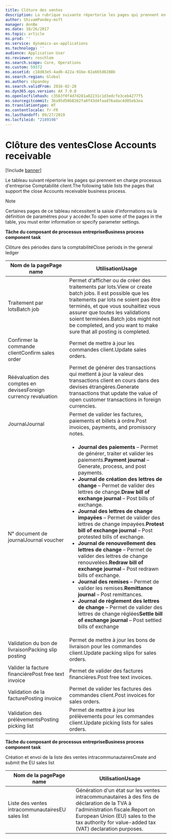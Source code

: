 ```yaml
---
title: Clôture des ventes
description: La rubrique suivante répertorie les pages qui prennent en charge processus d'entreprise Comptabilité client.
author: ShivamPandey-msft
manager: AnnBe
ms.date: 10/26/2017
ms.topic: article
ms.prod: ''
ms.service: dynamics-ax-applications
ms.technology: ''
audience: Application User
ms.reviewer: roschlom
ms.search.scope: Core, Operations
ms.custom: 59372
ms.assetid: c18d83e5-4adb-422a-91be-82a665d8288b
ms.search.region: Global
ms.author: shpandey
ms.search.validFrom: 2016-02-28
ms.dyn365.ops.version: AX 7.0.0
ms.openlocfilehash: c3563f0f4d7d281a02231c1d3edcfe3ceb4277f5
ms.sourcegitcommit: 3ba95d50b8262fa0f43d4faad76adac4d05eb3ea
ms.translationtype: HT
ms.contentlocale: fr-FR
ms.lasthandoff: 09/27/2019
ms.locfileid: "2189198"
---
```

# <a name="close-accounts-receivable"></a><span data-ttu-id="875fd-103">Clôture des ventes</span><span class="sxs-lookup"><span data-stu-id="875fd-103">Close Accounts receivable</span></span>

[!include [banner](../includes/banner.md)]

<span data-ttu-id="875fd-104">Le tableau suivant répertorie les pages qui prennent en charge processus d'entreprise Comptabilité client.</span><span class="sxs-lookup"><span data-stu-id="875fd-104">The following table lists the pages that support the close Accounts receivable business process.</span></span>

> [!NOTE] 
> <span data-ttu-id="875fd-105">Certaines pages de ce tableau nécessitent la saisie d'informations ou la définition de paramètres pour y accéder.</span><span class="sxs-lookup"><span data-stu-id="875fd-105">To open some of the pages in the table, you must enter information or specify parameter settings.</span></span>

<span data-ttu-id="875fd-106">**Tâche du composant de processus entreprise**</span><span class="sxs-lookup"><span data-stu-id="875fd-106">**Business process component task**</span></span>                   

<span data-ttu-id="875fd-107">Clôture des périodes dans la comptabilité</span><span class="sxs-lookup"><span data-stu-id="875fd-107">Close periods in the general ledger</span></span>

| <span data-ttu-id="875fd-108">Nom de la page</span><span class="sxs-lookup"><span data-stu-id="875fd-108">Page name</span></span>                            | <span data-ttu-id="875fd-109">Utilisation</span><span class="sxs-lookup"><span data-stu-id="875fd-109">Usage</span></span>                                                                                      |
|--------------------------------------|--------------------------------------------------------------------------------------------|
|<span data-ttu-id="875fd-110">Traitement par lots</span><span class="sxs-lookup"><span data-stu-id="875fd-110">Batch job</span></span>                             | <span data-ttu-id="875fd-111">Permet d'afficher ou de créer des traitements par lots.</span><span class="sxs-lookup"><span data-stu-id="875fd-111">View or create batch jobs.</span></span> <span data-ttu-id="875fd-112">Il est possible que les traitements par lots ne soient pas être terminés, et que vous souhaitiez vous assurer que toutes les validations soient terminées.</span><span class="sxs-lookup"><span data-stu-id="875fd-112">Batch jobs might not be completed, and you want to make sure that all posting is completed.</span></span>                                                                                                               |
|<span data-ttu-id="875fd-113">Confirmer la commande client</span><span class="sxs-lookup"><span data-stu-id="875fd-113">Confirm sales order</span></span>                   | <span data-ttu-id="875fd-114">Permet de mettre à jour les commandes client.</span><span class="sxs-lookup"><span data-stu-id="875fd-114">Update sales orders.</span></span>                                                                       |
|<span data-ttu-id="875fd-115">Réévaluation des comptes en devises</span><span class="sxs-lookup"><span data-stu-id="875fd-115">Foreign currency revaluation</span></span>          | <span data-ttu-id="875fd-116">Permet de générer des transactions qui mettent à jour la valeur des transactions client en cours dans des devises étrangères.</span><span class="sxs-lookup"><span data-stu-id="875fd-116">Generate transactions that update the value of open customer transactions in foreign currencies.</span></span>                                                                                                                         |
| <span data-ttu-id="875fd-117">Journal</span><span class="sxs-lookup"><span data-stu-id="875fd-117">Journal</span></span>                              | <span data-ttu-id="875fd-118">Permet de valider les factures, paiements et billets à ordre.</span><span class="sxs-lookup"><span data-stu-id="875fd-118">Post invoices, payments, and promissory notes.</span></span>                                             |
| <span data-ttu-id="875fd-119">N° document de journal</span><span class="sxs-lookup"><span data-stu-id="875fd-119">Journal voucher</span></span>                      |<ul><li><span data-ttu-id="875fd-120">**Journal des paiements** – Permet de générer, traiter et valider les paiements.</span><span class="sxs-lookup"><span data-stu-id="875fd-120">**Payment journal** – Generate, process, and post payments.</span></span></li><li><span data-ttu-id="875fd-121">**Journal de création des lettres de change** – Permet de valider des lettres de change.</span><span class="sxs-lookup"><span data-stu-id="875fd-121">**Draw bill of exchange journal** – Post bills of exchange.</span></span></li><li><span data-ttu-id="875fd-122">**Journal des lettres de change impayées** – Permet de valider des lettres de change impayées.</span><span class="sxs-lookup"><span data-stu-id="875fd-122">**Protest bill of exchange journal** – Post protested bills of exchange.</span></span></li><li><span data-ttu-id="875fd-123">**Journal de renouvellement des lettres de change** – Permet de valider des lettres de change renouvelées.</span><span class="sxs-lookup"><span data-stu-id="875fd-123">**Redraw bill of exchange journal** – Post redrawn bills of exchange.</span></span></li><li><span data-ttu-id="875fd-124">**Journal des remises** – Permet de valider les remises.</span><span class="sxs-lookup"><span data-stu-id="875fd-124">**Remittance journal** – Post remittances.</span></span></li><li><span data-ttu-id="875fd-125">**Journal de règlement des lettres de change** – Permet de valider des lettres de change réglées</span><span class="sxs-lookup"><span data-stu-id="875fd-125">**Settle bill of exchange journal** – Post settled bills of exchange</span></span></li></ul>                   |
| <span data-ttu-id="875fd-126">Validation du bon de livraison</span><span class="sxs-lookup"><span data-stu-id="875fd-126">Packing slip posting</span></span>                 | <span data-ttu-id="875fd-127">Permet de mettre à jour les bons de livraison pour les commandes client.</span><span class="sxs-lookup"><span data-stu-id="875fd-127">Update packing slips for sales orders.</span></span>                                                     |
| <span data-ttu-id="875fd-128">Valider la facture financière</span><span class="sxs-lookup"><span data-stu-id="875fd-128">Post free text invoice</span></span>               | <span data-ttu-id="875fd-129">Permet de valider des factures financières.</span><span class="sxs-lookup"><span data-stu-id="875fd-129">Post free text invoices.</span></span>                                                                   |
| <span data-ttu-id="875fd-130">Validation de la facture</span><span class="sxs-lookup"><span data-stu-id="875fd-130">Posting invoice</span></span>                      | <span data-ttu-id="875fd-131">Permet de valider les factures des commandes client.</span><span class="sxs-lookup"><span data-stu-id="875fd-131">Post invoices for sales orders.</span></span>                                                            |
| <span data-ttu-id="875fd-132">Validation des prélèvements</span><span class="sxs-lookup"><span data-stu-id="875fd-132">Posting picking list</span></span>                 |<span data-ttu-id="875fd-133">Permet de mettre à jour les prélèvements pour les commandes client.</span><span class="sxs-lookup"><span data-stu-id="875fd-133">Update picking lists for sales orders.</span></span>                                                      |

<span data-ttu-id="875fd-134">**Tâche du composant de processus entreprise**</span><span class="sxs-lookup"><span data-stu-id="875fd-134">**Business process component task**</span></span>   

<span data-ttu-id="875fd-135">Création et envoi de la liste des ventes intracommunautaires</span><span class="sxs-lookup"><span data-stu-id="875fd-135">Create and submit the EU sales list</span></span>

| <span data-ttu-id="875fd-136">Nom de la page</span><span class="sxs-lookup"><span data-stu-id="875fd-136">Page name</span></span>                            | <span data-ttu-id="875fd-137">Utilisation</span><span class="sxs-lookup"><span data-stu-id="875fd-137">Usage</span></span>                                                                                      |
|--------------------------------------|--------------------------------------------------------------------------------------------|
|<span data-ttu-id="875fd-138">Liste des ventes intracommunautaires</span><span class="sxs-lookup"><span data-stu-id="875fd-138">EU sales list</span></span>                         | <span data-ttu-id="875fd-139">Génération d'un état sur les ventes intracommunautaires à des fins de déclaration de la TVA à l'administration fiscale.</span><span class="sxs-lookup"><span data-stu-id="875fd-139">Report on European Union (EU) sales to the tax authority for value-added tax (VAT) declaration purposes.</span></span>                                                                                                                           |






